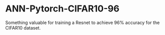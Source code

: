 # ANN-Pytorch-CIFAR10-96
Something valuable for training a Resnet to achieve 96% accuracy for the CIFAR10 dataset.
